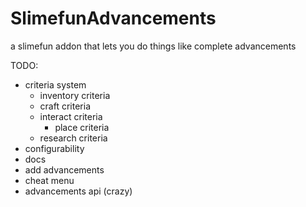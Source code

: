 # SlimefunAdvancements

a slimefun addon that lets you do things like complete advancements

TODO:
- criteria system
  - inventory criteria
  - craft criteria
  - interact criteria
      - place criteria
  - research criteria
- configurability
- docs
- add advancements
- cheat menu
- advancements api (crazy)